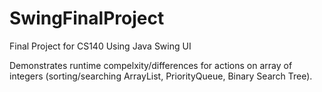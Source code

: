 # SwingFinalProject
Final Project for CS140 Using Java Swing UI


Demonstrates runtime compelxity/differences for actions on array of integers (sorting/searching ArrayList, PriorityQueue, Binary Search Tree).
